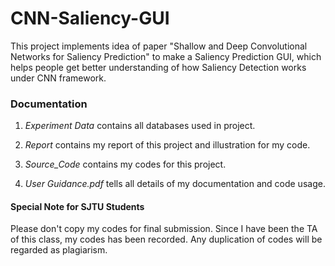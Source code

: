 # CNN-Saliency-GUI
This project implements idea of paper "Shallow and Deep Convolutional Networks for Saliency Prediction" to make a Saliency Prediction GUI, which helps people get better understanding of how Saliency Detection works under CNN framework.

### Documentation

1. *Experiment Data* contains all databases used in project.

2. *Report* contains my report of this project and illustration for my code.

3. *Source_Code* contains my codes for this project.

4. *User Guidance.pdf* tells all details of my documentation and code usage.

#### Special Note for SJTU Students

Please don't copy my codes for final submission. Since I have been the TA of this class, my codes has been recorded. Any duplication of codes will be regarded as plagiarism.
